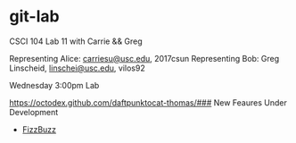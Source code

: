 git-lab
=======

CSCI 104 Lab 11 with Carrie &amp;&amp; Greg

Representing Alice: carriesu@usc.edu, 2017csun
Representing Bob: Greg Linscheid, linschei@usc.edu, vilos92

Wednesday 3:00pm Lab

https://octodex.github.com/daftpunktocat-thomas/###
New Feaures Under Development
 + [FizzBuzz](http://www.codinghorror.com/blog/2007/02/why-cant-programmers-program.html)
